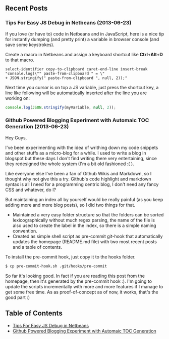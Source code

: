 ## Recent Posts

### Tips For Easy JS Debug in Netbeans (2013-06-23)

If you love (or have to) code in Netbeans and in JavaScript, here is a nice tip for instantly dumping (and pretty print) a variable in browser console (and save some keystrokes).

Create a macro in Netbeans and assign a keyboard shortcut like __Ctrl+Alt+D__ to that macro.

```
select-identifier copy-to-clipboard caret-end-line insert-break 
"console.log(\"" paste-from-clipboard " = \" 
+ JSON.stringify(" paste-from-clipboard ", null, 2));"
```

Next time you cursor is on top a JS variable, just press the shortcut key, a line like following will be automatically inserted after the line you are working on:

```javascript
console.log(JSON.stringify(myVariable, null, 2));
```


### Github Powered Blogging Experiment with Automaic TOC Generation (2013-06-23)

Hey Guys,

I've been experimenting with the idea of writhing down my code snippets and other stuffs as a micro-blog for a while. I used to write a blog in blogspot but these days I don't find writing there very entertaining, since they redesigned the whole system (I'm a bit old fashioned :( ).

Like everyone else I've been a fan of Github Wikis and Markdown, so I thought why not give this a try. Github's code highlight and markdown syntax is all I need for a programming centric blog, I don't need any fancy CSS and whatever, do I?

But maintaining an index all by yourself would be really painful (as you keep adding more and more blog posts), so I did two things for that.

* Maintained a very easy folder structure so that the folders can be sorted lexicographically without much regex parsing, the name of the file is also used to create the label in the index, so there is a simple naming convention.
* Created as simple shell script as pre-commit git-hook that automatically updates the homepage (README.md file) with two most recent posts and a table of contents.

To install the pre-commit hook, just copy it to the hooks folder.

```bash
$ cp pre-commit-hook.sh .git/hooks/pre-commit 
```

So far it's looking good. In fact if you are reading this post from the homepage, then it's generated by the pre-commit hook :). I'm going to update the scripts incrementally with more and more features if I manage to get some free time. As as proof-of-concept as of now, it works, that's the good part :)


## Table of Contents

* [Tips For Easy JS Debug in Netbeans](2013-06/23-Tips-For-Easy-JS-Debug-in-Netbeans.md)
* [Github Powered Blogging Experiment with Automaic TOC Generation](2013-06/23-Github-Powered-Blogging-Experiment-with-Automaic-TOC-Generation.md)
